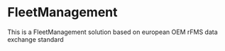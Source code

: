 # FleetManagement
This is a FleetManagement solution based on european OEM rFMS data exchange standard
